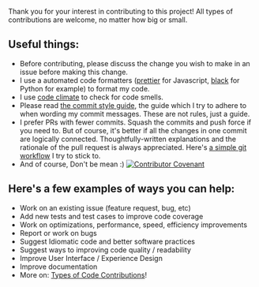 Thank you for your interest in contributing to this project! 
All types of contributions are welcome, no matter how big or small.

## Useful things:
- Before contributing, please discuss the change you wish to make in an issue before making this change. 
- I use a automated code formatters ([prettier][prettier_link] for Javascript, [black][black_link] for Python for example) to format my code.
- I use [code climate][code_climate_link] to check for code smells.
- Please read [the commit style guide][commit_style_guide_link], the guide which I try to adhere to when wording my commit messages. These are not rules, just a guide.
- I prefer PRs with fewer commits. Squash the commits and push force if you need to. But of course, it's better if all the changes in one commit are logically connected. Thoughtfully-written explanations and the rationale of the pull request is always appreciated. Here's [a simple git workflow](https://github.com/mithi/hexapod/wiki/Simple-Git-Workflow-guide) I try to stick to. 
- And of course, Don't be mean :) [![Contributor Covenant](https://img.shields.io/badge/Contributor%20Covenant-v2.0%20adopted-ff69b4.svg)](https://www.contributor-covenant.org/)

## Here's a few examples of ways you can help:
- Work on an existing issue (feature request, bug, etc)
- Add new tests and test cases to improve code coverage
- Work on optimizations, performance, speed, efficiency improvements
- Report or work on bugs
- Suggest Idiomatic code and better software practices
- Suggest ways to improving code quality / readability
- Improve User Interface / Experience Design
- Improve documentation
- More on: [Types of Code Contributions][contribute_link]! 


[contribute_link]: https://github.com/mithi/hexapod/wiki/Types-of-(code)-Contributions
[commit_style_guide_link]: https://github.com/mithi/hexapod/wiki/Commit-Style-Guide
[git_workflow_link]: https://github.com/mithi/hexapod/wiki/Simple-Git-Workflow-guide
[prettier_link]: https://github.com/mithi/hexapod/blob/master/.prettierrc.yaml
[black_link]: https://github.com/psf/black
[code_climate_link]: https://github.com/mithi/hexapod/blob/master/.codeclimate.yml
